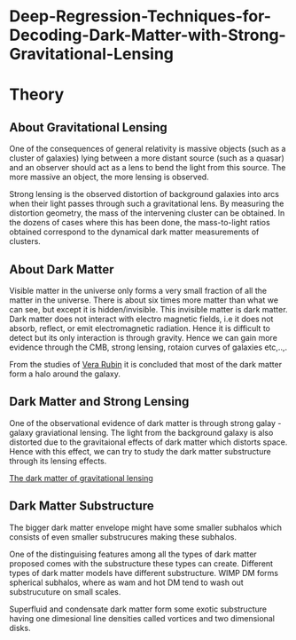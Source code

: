 # Deep-Regression-Techniques-for-Decoding-Dark-Matter-with-Strong-Gravitational-Lensing

# Theory

## About Gravitational Lensing

One of the consequences of general relativity is massive objects (such as a cluster of galaxies) lying between a more distant source (such as a quasar) and an observer should act as a lens to bend the light from this source. The more massive an object, the more lensing is observed.

Strong lensing is the observed distortion of background galaxies into arcs when their light passes through such a gravitational lens. By measuring the distortion geometry, the mass of the intervening cluster can be obtained. In the dozens of cases where this has been done, the mass-to-light ratios obtained correspond to the dynamical dark matter measurements of clusters.

[](/images/gravlens.jpg)
[](/images/lensing1.jpg)

## About Dark Matter

Visible matter in the universe only forms a very small fraction of all the matter in the universe. There is about six times more matter than what we can see, but except it is hidden/invisible. This invisible matter is dark matter. Dark matter does not interact with electro magnetic fields, i.e it does not absorb, reflect, or emit electromagnetic radiation. Hence it is difficult to detect but its only interaction is through gravity. Hence we can gain more evidence through the CMB, strong lensing, rotaion curves of galaxies etc,..,.

From the studies of [Vera Rubin](https://www.researchgate.net/publication/333131297_Vera_Rubin_and_the_hypothesis_of_dark_matter_existence) it is concluded that most of the dark matter form a halo around the galaxy.

[](/images/halo.jpeg)

## Dark Matter and Strong Lensing

One of the observational evidence of dark matter is through strong galay - galaxy graviational lensing. The light from the background galaxy is also distorted due to the gravitaional effects of dark matter which distorts space. Hence with this effect, we can try to study the dark matter substructure through its lensing effects.

[The dark matter of gravitational lensing](https://arxiv.org/pdf/1001.1739.pdf)

[](/images/halolens.png)


## Dark Matter Substructure

The bigger dark matter envelope might have some smaller subhalos which consists of even smaller substrucures making these subhalos.

One of the distinguising features among all the types of dark matter proposed comes with the substructure these types can create. Different types of dark matter models have different substructure. WIMP DM forms spherical subhalos, where as wam and hot DM tend to wash out substrucuture on small scales.

Superfluid and condensate dark matter form some exotic substructure having one dimesional line densities called vortices and two dimensional disks.